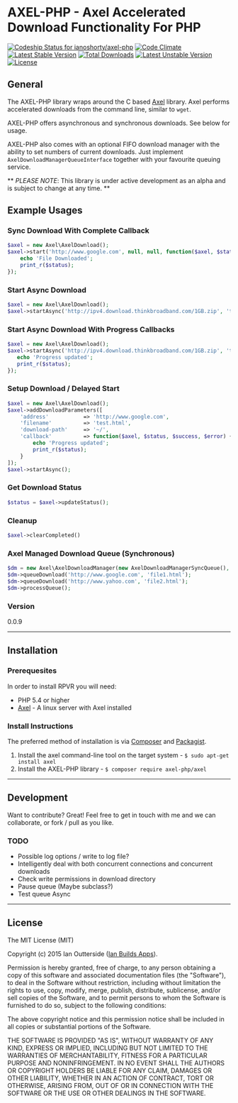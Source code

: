 # AXEL-PHP - Axel Accelerated Download Functionality For PHP

[![Codeship Status for ianoshorty/axel-php](https://codeship.com/projects/a0f58ef0-e7b1-0132-651b-4e340869c11f/status?branch=master)](https://codeship.com/projects/82613) [![Code Climate](https://codeclimate.com/github/ianoshorty/axel-php/badges/gpa.svg)](https://codeclimate.com/github/ianoshorty/axel-php) [![Latest Stable Version](https://poser.pugx.org/axel-php/axel/v/stable)](https://packagist.org/packages/axel-php/axel) [![Total Downloads](https://poser.pugx.org/axel-php/axel/downloads)](https://packagist.org/packages/axel-php/axel) [![Latest Unstable Version](https://poser.pugx.org/axel-php/axel/v/unstable)](https://packagist.org/packages/axel-php/axel) [![License](https://poser.pugx.org/axel-php/axel/license)](https://packagist.org/packages/axel-php/axel)

## General

The AXEL-PHP library wraps around the C based [Axel] library. Axel performs accelerated downloads from the command line, similar to `wget`.

AXEL-PHP offers asynchronous and synchronous downloads. See below for usage.

AXEL-PHP also comes with an optional FIFO download manager with the ability to set numbers of current downloads. Just implement `AxelDownloadManagerQueueInterface` together with your favourite queuing service.

** _PLEASE NOTE_: This library is under active development as an alpha and is subject to change at any time. **

## Example Usages

### Sync Download With Complete Callback

```php
$axel = new Axel\AxelDownload();
$axel->start('http://www.google.com', null, null, function($axel, $status, $success, $error) {
    echo 'File Downloaded';
    print_r($status);
});
```

### Start Async Download

```php
$axel = new Axel\AxelDownload();
$axel->startAsync('http://ipv4.download.thinkbroadband.com/1GB.zip', 'test.zip', '~/');
```

### Start Async Download With Progress Callbacks

```php
$axel = new Axel\AxelDownload();
$axel->startAsync('http://ipv4.download.thinkbroadband.com/1GB.zip', 'test.zip', '~/', function($axel, $status, $success, $error) {
   echo 'Progress updated';
   print_r($status);
});
```

### Setup Download / Delayed Start

```php
$axel = new Axel\AxelDownload();
$axel->addDownloadParameters([
    'address'           => 'http://www.google.com',
    'filename'          => 'test.html',
    'download-path'     => '~/',
    'callback'          => function($axel, $status, $success, $error) {
        echo 'Progress updated';
        print_r($status);
    }
]);
$axel->startAsync();
```

### Get Download Status

```php
$status = $axel->updateStatus();
```

### Cleanup

```php
$axel->clearCompleted()
```

### Axel Managed Download Queue (Synchronous)

```php
$dm = new Axel\AxelDownloadManager(new AxelDownloadManagerSyncQueue(), 'axel');
$dm->queueDownload('http://www.google.com', 'file1.html');
$dm->queueDownload('http://www.yahoo.com', 'file2.html');
$dm->processQueue();
```

### Version
0.0.9

---

## Installation

### Prerequesites

In order to install RPVR you will need:

 - PHP 5.4 or higher
 - [Axel] - A linux server with Axel installed

### Install Instructions

The preferred method of installation is via [Composer] and [Packagist].

  1. Install the axel command-line tool on the target system - `$ sudo apt-get install axel`
  2. Install the AXEL-PHP library - `$ composer require axel-php/axel`

---
## Development

Want to contribute? Great! Feel free to get in touch with me and we can collaborate, or fork / pull as you like.

### TODO

  - Possible log options / write to log file?
  - Intelligently deal with both concurrent connections and concurrent downloads
  - Check write permissions in download directory
  - Pause queue (Maybe subclass?)
  - Test queue Async

---
## License
The MIT License (MIT)

Copyright (c) 2015 Ian Outterside ([Ian Builds Apps]).

Permission is hereby granted, free of charge, to any person obtaining a copy
of this software and associated documentation files (the "Software"), to deal
in the Software without restriction, including without limitation the rights
to use, copy, modify, merge, publish, distribute, sublicense, and/or sell
copies of the Software, and to permit persons to whom the Software is
furnished to do so, subject to the following conditions:

The above copyright notice and this permission notice shall be included in
all copies or substantial portions of the Software.

THE SOFTWARE IS PROVIDED "AS IS", WITHOUT WARRANTY OF ANY KIND, EXPRESS OR
IMPLIED, INCLUDING BUT NOT LIMITED TO THE WARRANTIES OF MERCHANTABILITY,
FITNESS FOR A PARTICULAR PURPOSE AND NONINFRINGEMENT. IN NO EVENT SHALL THE
AUTHORS OR COPYRIGHT HOLDERS BE LIABLE FOR ANY CLAIM, DAMAGES OR OTHER
LIABILITY, WHETHER IN AN ACTION OF CONTRACT, TORT OR OTHERWISE, ARISING FROM,
OUT OF OR IN CONNECTION WITH THE SOFTWARE OR THE USE OR OTHER DEALINGS IN
THE SOFTWARE.

[LAMP]:http://laravel.com/docs/5.0/homestead
[Axel]:http://axel.alioth.debian.org
[Ian Builds Apps]:http://www.ianbuildsapps.com
[Composer]:https://getcomposer.org
[Packagist]:https://packagist.org